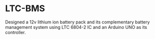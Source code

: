 # LTC-BMS
Designed a 12v lithium ion battery pack and its complementary battery management system using LTC 6804-2 IC and an Arduino UNO as its controller.	
